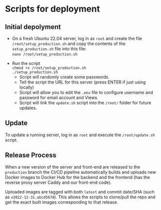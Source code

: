 # Scripts for deployment

## Initial depolyment

* On a fresh Ubuntu 22.04 server, log in as `root` and create the file `/root/setup_production.sh` and copy the contents of the `setup_production.sh` file into this file:  
  `nano /root/setup_production.sh`
- Run the script  
  `chmod +x /root/setup_production.sh`  
  `./setup_production.sh`
  - Script will randomly create some passwords.
  - Tell the script the URL for this server (press ENTER if just using locally)
  - Script will allow you to edit the `.env` file to configure username and password for email account and Views.
  - Script will link the `update.sh` script into the `/root/` folder for future updates.

## Update

To update a running server, log in as `root` and execute the `/root/update.sh` script.

## Release Process

When a new version of the server and front-end are released to the `production` branch the CI/CD pipeline automatically builds and uploads new Docker images to Docker Hub for the backend and the frontend (has the reverse proxy server Caddy and our front-end code). 

Uploaded images are tagged with both `latest` and commit date/SHA (such as `v2022-12-31.abcd5678`). This allows the scripts to clone/pull the repo and get the exact built images corresponding to that release.